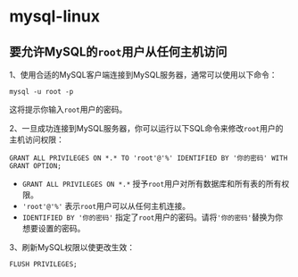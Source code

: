 # mysql-linux

## 要允许MySQL的`root`用户从任何主机访问

1、使用合适的MySQL客户端连接到MySQL服务器，通常可以使用以下命令：

```shell
mysql -u root -p
```

这将提示你输入`root`用户的密码。

2、一旦成功连接到MySQL服务器，你可以运行以下SQL命令来修改`root`用户的主机访问权限：

```shell
GRANT ALL PRIVILEGES ON *.* TO 'root'@'%' IDENTIFIED BY '你的密码' WITH GRANT OPTION;
```

- `GRANT ALL PRIVILEGES ON *.*` 授予`root`用户对所有数据库和所有表的所有权限。
- `'root'@'%'` 表示`root`用户可以从任何主机连接。
- `IDENTIFIED BY '你的密码'` 指定了`root`用户的密码。请将`'你的密码'`替换为你想要设置的密码。

3、刷新MySQL权限以使更改生效：

```shell
FLUSH PRIVILEGES;
```

